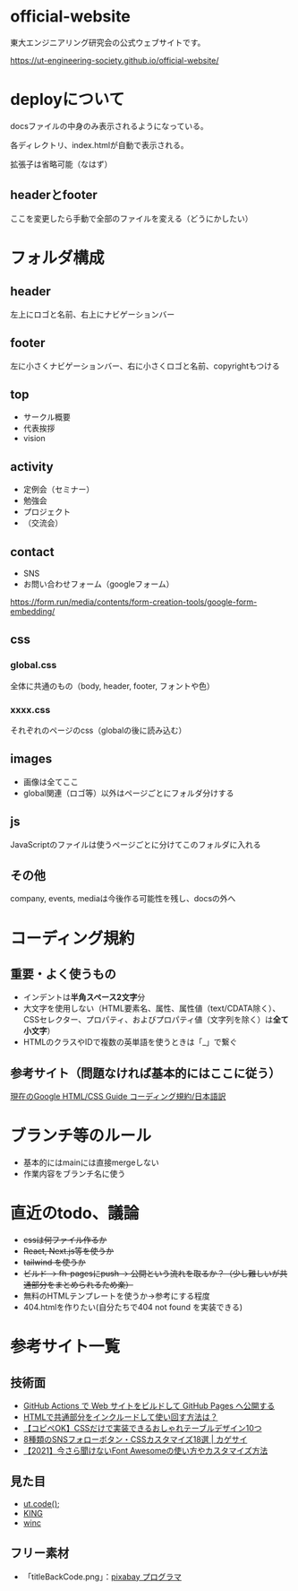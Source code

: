 # official-website
東大エンジニアリング研究会の公式ウェブサイトです。

https://ut-engineering-society.github.io/official-website/

# deployについて
docsファイルの中身のみ表示されるようになっている。

各ディレクトリ、index.htmlが自動で表示される。

拡張子は省略可能（なはず）

## headerとfooter
ここを変更したら手動で全部のファイルを変える（どうにかしたい）

# フォルダ構成

## header
左上にロゴと名前、右上にナビゲーションバー

## footer
左に小さくナビゲーションバー、右に小さくロゴと名前、copyrightもつける

## top
* サークル概要
* 代表挨拶
* vision

## activity
* 定例会（セミナー）
* 勉強会
* プロジェクト
* （交流会）

## contact
* SNS
* お問い合わせフォーム（googleフォーム）

https://form.run/media/contents/form-creation-tools/google-form-embedding/

## css
### global.css
全体に共通のもの（body, header, footer, フォントや色）

### xxxx.css
それぞれのページのcss（globalの後に読み込む）

## images
* 画像は全てここ
* global関連（ロゴ等）以外はページごとにフォルダ分けする


## js
JavaScriptのファイルは使うページごとに分けてこのフォルダに入れる

## その他
company, events, mediaは今後作る可能性を残し、docsの外へ

# コーディング規約

## 重要・よく使うもの
* インデントは**半角スペース2文字**分
* 大文字を使用しない（HTML要素名、属性、属性値（text/CDATA除く）、CSSセレクター、プロパティ、およびプロパティ値（文字列を除く）は**全て小文字**）
* HTMLのクラスやIDで複数の英単語を使うときは「_」で繋ぐ


## 参考サイト（問題なければ基本的にはここに従う）
[現在のGoogle HTML/CSS Guide コーディング規約/日本語訳](https://fueru.info/design/html-css/google-styleguide/)

# ブランチ等のルール
* 基本的にはmainには直接mergeしない
* 作業内容をブランチ名に使う


# 直近のtodo、議論
* ~~cssは何ファイル作るか~~
* ~~React, Next.js等を使うか~~
* ~~tailwind を使うか~~
* ~~ビルド → fh-pagesにpush → 公開という流れを取るか？（少し難しいが共通部分をまとめられるため楽）~~
* 無料のHTMLテンプレートを使うか→参考にする程度
* 404.htmlを作りたい(自分たちで404 not found を実装できる)


# 参考サイト一覧
## 技術面
* [GitHub Actions で Web サイトをビルドして GitHub Pages へ公開する](https://maku.blog/p/5q3eq2c/)
* [HTMLで共通部分をインクルードして使い回す方法は？](https://qumeru.com/magazine/7)
* [【コピペOK】CSSだけで実装できるおしゃれテーブルデザイン10つ](https://webliker.info/75964/)
* [8種類のSNSフォローボタン・CSSカスタマイズ18選 | カゲサイ](https://kagesai.net/sns-follow-button-design/)
* [【2021】今さら聞けないFont Awesomeの使い方やカスタマイズ方法](https://webdesign-trends.net/entry/14327)

## 見た目
* [ut.code();](https://utcode.net/)
* [KING](https://waav-bcking.com/)
* [winc](https://www.winc.ne.jp/)


## フリー素材
* 「titleBackCode.png」：[pixabay プログラマ](https://pixabay.com/ja/illustrations/%e3%82%b3%e3%83%b3%e3%83%94%e3%83%a5%e3%83%bc%e3%82%bf%e3%83%bc-%e8%a8%88%e7%ae%97%e6%a9%9f%e3%82%b3%e3%83%bc%e3%83%89-1836330/)
